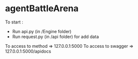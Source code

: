 # agentBattleArena

To start : 
* Run api.py (in /Engine folder)
* Run request.py (in /api folder) for add data

To access to method => 127.0.0.1:5000
To access to swagger => 127.0.0.1:5000/apidocs